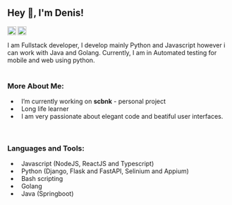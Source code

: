 ## Hey 👋, I'm Denis!

<a href='https://www.linkedin.com/in/deniskiruku/'><img align='left' alt="linkedin" src="https://raw.githubusercontent.com/rahul-jha98/rahul-jha98/561d474902b59c7429ec22bb73e225696c27b202/assets/linkedin.svg" height='20px'/></a>
<a href='https://twitter.com/simons22d/'><img align='left' alt="twitter" src="https://raw.githubusercontent.com/rahul-jha98/rahul-jha98/561d474902b59c7429ec22bb73e225696c27b202/assets/twitter.svg" height='20px'/></a>


<br>
<br>
I am Fullstack developer, I develop mainly Python and Javascript however i can work with Java and Golang. Currently, I am in Automated testing for mobile and web using python.
<br/>
<br/>

  
### More About Me:

- &nbsp; I’m currently working on **scbnk** - personal project
- &nbsp; Long life learner
- &nbsp; I am very passionate about elegant code and beatiful user interfaces.


<br>

### Languages and Tools:
- &nbsp; Javascript (NodeJS, ReactJS and Typescript)
- &nbsp; Python (Django, Flask and FastAPI, Selinium and Appium)
- &nbsp; Bash scripting
- &nbsp; Golang
- &nbsp; Java (Springboot)

<br>

